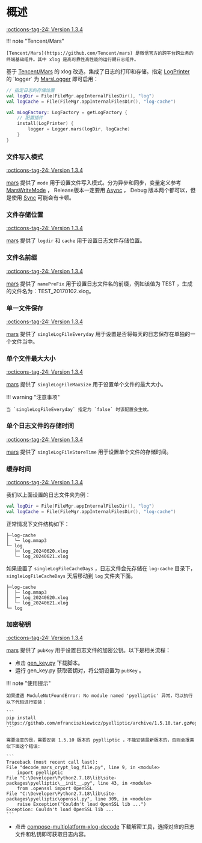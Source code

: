 # 概述

[:octicons-tag-24: Version 1.3.4](https://ave.entropy2020.cn/version/log-mars/#134)

!!! note "Tencent/Mars"

    [Tencent/Mars](https://github.com/Tencent/mars) 是微信官方的跨平台跨业务的终端基础组件。其中 xlog 是高可靠性高性能的运行期日志组件。

基于 [Tencent/Mars](https://github.com/Tencent/mars) 的 xlog 改造。集成了日志的打印和存储。指定 [LogPrinter](https://api.ave.entropy2020.cn/log/core/com.log.vastgui.core.plugin/-log-printer/index.html?query=class%20LogPrinter(val%20mConfiguration:%20LogPrinter.Configuration)) 的 `logger` 为 [MarsLogger](https://api.ave.entropy2020.cn/log/mars/com.log.vastgui.mars/index.html) 即可启用：

```kotlin
// 指定日志的存储位置
val logDir = File(FileMgr.appInternalFilesDir(), "log")
val logCache = File(FileMgr.appInternalFilesDir(), "log-cache")

val mLogFactory: LogFactory = getLogFactory {
    // 配置插件
    install(LogPrinter) {
        logger = Logger.mars(logDir, logCache)
    }
}
```

### 文件写入模式

[:octicons-tag-24: Version 1.3.4](https://ave.entropy2020.cn/version/log-mars/#134)

[mars](https://api.ave.entropy2020.cn/log/mars/com.log.vastgui.mars/mars.html) 提供了 `mode` 用于设置文件写入模式。分为异步和同步，变量定义参考 [MarsWriteMode](https://api.ave.entropy2020.cn/log/mars/com.log.vastgui.mars.base/-mars-write-mode/index.html) ， Release版本一定要用 [Async](https://api.ave.entropy2020.cn/log/mars/com.log.vastgui.mars.base/-mars-write-mode/-async/index.html) ， Debug 版本两个都可以，但是使用 [Sync](https://api.ave.entropy2020.cn/log/mars/com.log.vastgui.mars.base/-mars-write-mode/-sync/index.html) 可能会有卡顿。

### 文件存储位置

[:octicons-tag-24: Version 1.3.4](https://ave.entropy2020.cn/version/log-mars/#134)

[mars](https://api.ave.entropy2020.cn/log/mars/com.log.vastgui.mars/mars.html) 提供了 `logdir` 和 `cache` 用于设置日志文件存储位置。

### 文件名前缀

[:octicons-tag-24: Version 1.3.4](https://ave.entropy2020.cn/version/log-mars/#134)

[mars](https://api.ave.entropy2020.cn/log/mars/com.log.vastgui.mars/mars.html) 提供了 `namePreFix` 用于设置日志文件名的前缀，例如该值为 TEST ，生成的文件名为：TEST_20170102.xlog。

### 单一文件保存

[:octicons-tag-24: Version 1.3.4](https://ave.entropy2020.cn/version/log-mars/#134)

[mars](https://api.ave.entropy2020.cn/log/mars/com.log.vastgui.mars/mars.html) 提供了 `singleLogFileEveryday` 用于设置是否将每天的日志保存在单独的一个文件当中。

### 单个文件最大大小

[:octicons-tag-24: Version 1.3.4](https://ave.entropy2020.cn/version/log-mars/#134)

[mars](https://api.ave.entropy2020.cn/log/mars/com.log.vastgui.mars/mars.html) 提供了 `singleLogFileMaxSize` 用于设置单个文件的最大大小。

!!! warning "注意事项"

    当 `singleLogFileEveryday` 指定为 `false` 时该配置会生效。

### 单个日志文件的存储时间

[:octicons-tag-24: Version 1.3.4](https://ave.entropy2020.cn/version/log-mars/#134)

[mars](https://api.ave.entropy2020.cn/log/mars/com.log.vastgui.mars/mars.html) 提供了 `singleLogFileStoreTime` 用于设置单个文件的存储时间。

### 缓存时间

[:octicons-tag-24: Version 1.3.4](https://ave.entropy2020.cn/version/log-mars/#134)

我们以上面设置的日志文件夹为例：

```kotlin
val logDir = File(FileMgr.appInternalFilesDir(), "log")
val logCache = File(FileMgr.appInternalFilesDir(), "log-cache")
```

正常情况下文件结构如下：

```
├─log-cache
│  └─ log.mmap3
└─ log
   ├─ log_20240620.xlog
   └─ log_20240621.xlog
```

如果设置了 `singleLogFileCacheDays` ，日志文件会先存储在 `log-cache` 目录下，`singleLogFileCacheDays` 天后移动到 `log` 文件夹下面。

```
├─log-cache
│  ├─ log.mmap3
│  ├─ log_20240620.xlog
│  └─ log_20240621.xlog
└─ log
```

### 加密秘钥

[:octicons-tag-24: Version 1.3.4](https://ave.entropy2020.cn/version/log-mars/#134)

[mars](https://api.ave.entropy2020.cn/log/mars/com.log.vastgui.mars/mars.html) 提供了 `pubKey` 用于设置日志文件的加密公钥。以下是相关流程：

- 点击 [gen_key.py](https://github.com/Tencent/mars/blob/2b0aa80ad83a50521bb651c8ca5dc6b25bd0125d/mars/xlog/crypt/gen_key.py) 下载脚本。
- 运行 gen_key.py 获取密钥对，将公钥设置为 `pubKey` 。

!!! note "使用提示"

    如果遭遇 ModuleNotFoundError: No module named 'pyelliptic' 异常，可以执行以下代码进行安装：

    ```
    pip install https://github.com/mfranciszkiewicz/pyelliptic/archive/1.5.10.tar.gz#egg=pyelliptic
    ```

    需要注意的是，需要安装 1.5.10 版本的 pyplliptic ，不能安装最新版本的，否则会报类似下面这个错误:

    ```
    Traceback (most recent call last):
    File "decode_mars_crypt_log_file.py", line 9, in <module>
        import pyelliptic
    File "C:\Developer\Python2.7.18\lib\site-packages\pyelliptic\__init__.py", line 43, in <module>
        from .openssl import OpenSSL
    File "C:\Developer\Python2.7.18\lib\site-packages\pyelliptic\openssl.py", line 309, in <module>
        raise Exception("Couldn't load OpenSSL lib ...")
    Exception: Couldn't load OpenSSL lib ...
    ```

- 点击 [compose-multiplatform-xlog-decode](https://github.com/leavesCZY/compose-multiplatform-xlog-decode/releases/tag/v1.0.0) 下载解密工具，选择对应的日志文件和私钥即可获取日志内容。
